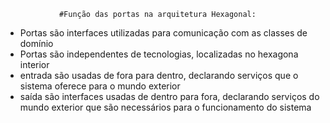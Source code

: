 

                #Função das portas na arquitetura Hexagonal:

- Portas são interfaces utilizadas para comunicação com as classes de domínio
- Portas são independentes de tecnologias, localizadas no hexagona interior
- entrada são usadas de fora para dentro, declarando serviços que o sistema oferece para o mundo exterior
- saída são interfaces usadas de dentro para fora, declarando serviços do mundo exterior que são necessários para o funcionamento do sistema